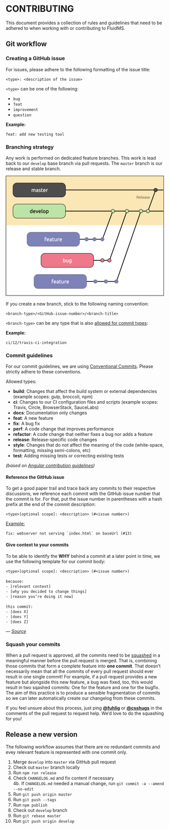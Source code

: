 # CONTRIBUTING

This document provides a collection of rules and guidelines that need to be adhered to when working with or contributing to FluidMS.

## Git workflow

### Creating a GitHub issue

For issues, please adhere to the following formatting of the issue title:

```
<type>: <description of the issue>
```

`<type>` can be one of the following:

- `bug`
- `feat`
- `improvement`
- `question`

**Example:**

```
feat: add new testing tool
```

### Branching strategy

Any work is performed on dedicated feature branches. This work is lead back to our `develop` base branch via pull requests. The `master` branch is our release and stable branch.

![Diagram showing our Git branching strategy](git-branching.png)

If you create a new branch, stick to the following naming convention:

```
<branch-type>/<GitHub-issue-number>/<branch-title>
```

`<branch-type>` can be any type that is also [allowed for commit types](#user-content-commit-guidelines):

**Example:**

```
ci/12/travis-ci-integration
```

### Commit guidelines

For our commit guidelines, we are using [Conventional Commits](https://www.conventionalcommits.org/). Please strictly adhere to these conventions.

Allowed types:
- **build**: Changes that affect the build system or external dependencies (example scopes: gulp, broccoli, npm)
- **ci**: Changes to our CI configuration files and scripts (example scopes: Travis, Circle, BrowserStack, SauceLabs)
- **docs**: Documentation only changes
- **feat**: A new feature
- **fix**: A bug fix
- **perf**: A code change that improves performance
- **refactor**: A code change that neither fixes a bug nor adds a feature
- **release**: Release-specific code changes
- **style**: Changes that do not affect the meaning of the code (white-space, formatting, missing semi-colons, etc)
- **test**: Adding missing tests or correcting existing tests

_(based on [Angular contribution guidelines](https://github.com/angular/angular/blob/22b96b9/CONTRIBUTING.md#type))_

#### Reference the GitHub issue

To get a good paper trail and trace back any commits to their respective discussions, we reference each commit with the GitHub issue number that the commit is for. For that, put the issue number in parentheses with a hash prefix at the end of the commit description:

```
<type>[optional scope]: <description> (#<issue number>)
```

[Example:](https://github.com/csshugs/FluidMS/commit/6d6fe3c362907c6c0e07896c7ba4785d5d0b3f1d)
```
fix: webserver not serving `index.html` on baseUrl (#13)
```

#### Give context to your commits

To be able to identify the **WHY** behind a commit at a later point in time, we use the following template for our commit body:

```
<type>[optional scope]: <description> (#<issue number>)

because:
- [relevant context]
- [why you decided to change things]
- [reason you’re doing it now]

this commit:
- [does X]
- [does Y]
- [does Z]
```

— _[Source](https://twitter.com/r00k/status/1175100703829909505)_

### Squash your commits

When a pull request is approved, all the commits need to be [squashed](https://git-scm.com/book/en/v2/Git-Tools-Rewriting-History#_squashing) in a meaningful manner before the pull request is merged. That is, combining those commits that form a complete feature into **one commit**. That doesn’t necessarily mean that all the commits of every pull request should ever result in one single commit! For example, if a pull request provides a new feature but alongside this new feature, a bug was fixed, too, this would result in two sqashed commits: One for the feature and one for the bugfix. The aim of this practice is to produce a sensible fragmentation of commits so we can later automatically create our changelog from these commits.

If you feel unsure about this process, just ping **[@fuhlig](https://github.com/fuhlig)** or **[@csshugs](https://github.com/csshugs)** in the comments of the pull request to request help. We’d love to do the squashing for you!

## Release a new version

The following workflow assumes that there are no redundant commits and evey relevant feature is represented with one commit only.

1. Merge `develop` into `master` via GitHub pull request
2. Check out `master` branch locally
3. Run `npm run release`
4. Check `CHANGELOG.md` and fix content if necessary   
    4b. If `CHANGELOG.md` needed a manual change, run `git commit -a --amend --no-edit`
5. Run `git push origin master`
6. Run `git push --tags`
7. Run `npm publish`
8. Check out `develop` branch
9. Run `git rebase master`
10. Run `git push origin develop`
